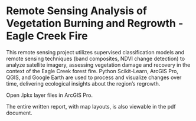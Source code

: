 # Remote Sensing Analysis of Vegetation Burning and Regrowth - Eagle Creek Fire

This remote sensing project utilizes supervised classification models and remote sensing techniques (band composites, NDVI change detection) to analyze satellite imagery, assessing vegetation damage and recovery in the context of the Eagle Creek forest fire. Python Scikit-Learn, ArcGIS Pro, QGIS, and Google Earth are used to process and visualize changes over time, delivering ecological insights about the region’s regrowth.


Open .lpkx layer files in ArcGIS Pro.

The entire written report, with map layouts, is also viewable in the pdf document.
